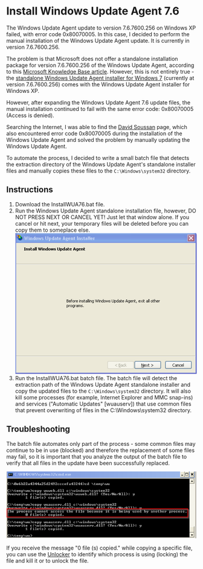# Install Windows Update Agent 7.6

The Windows Update Agent update to version 7.6.7600.256 on Windows XP failed, with error code 0x80070005. In this case, I decided to perform the manual installation of the Windows Update Agent update. It is currently in version 7.6.7600.256.

The problem is that Microsoft does not offer a standalone installation package for version 7.6.7600.256 of the Windows Update Agent, according to this [Microsoft Knowledge Base article](https://support.microsoft.com/en-us/topic/information-for-network-administrators-about-how-to-obtain-the-latest-windows-update-agent-c1ebc7ca-27c3-e6b0-5da9-a1c6ffe12e82). However, this is not entirely true - the [standalone Windows Update Agent installer for Windows 7](https://docs.microsoft.com/pt-br/troubleshoot/windows-client/deployment/update-windows-update-agent) (currently at version 7.6.7600.256) comes with the Windows Update Agent installer for Windows XP.

However, after expanding the Windows Update Agent 7.6 update files, the manual installation continued to fail with the same error code: 0x80070005 (Access is denied).

Searching the Internet, I was able to find the [David Soussan](https://docs.microsoft.com/pt-br/troubleshoot/windows-client/deployment/update-windows-update-agent) page, which also encountered error code 0x80070005 during the installation of the Windows Update Agent and solved the problem by manually updating the Windows Update Agent.

To automate the process, I decided to write a small batch file that detects the extraction directory of the Windows Update Agent's standalone installer files and manually copies these files to the ``C:\Windows\system32`` directory.

## Instructions

1. Download the InstallWUA76.bat file.
1. Run the Windows Update Agent standalone installation file, however, DO NOT PRESS NEXT OR CANCEL YET! Just let that window alone. If you cancel or hit next, your temporary files will be deleted before you can copy them to someplace else. ![InstallUpdateAgent2.png](screenshots/InstallUpdateAgent2.png?raw=true)
1. Run the InstallWUA76.bat batch file. The batch file will detect the extraction path of the Windows Update Agent standalone installer and copy the updated files to the ``C:\Windows\system32`` directory. It will also kill some processes (for example, Internet Explorer and MMC snap-ins) and services ("Automatic Updates" [wuauserv]) that use common files that prevent overwriting of files in the C:\Windows\system32 directory.

## Troubleshooting

The batch file automates only part of the process - some common files may continue to be in use (blocked) and therefore the replacement of some files may fail, so it is important that you analyze the output of the batch file to verify that all files in the update have been successfully replaced.

![CopyingWUFiles](screenshots/CopyingWUFiles.png?raw=true)

If you receive the message "0 file (s) copied." while copying a specific file, you can use the [Unlocker](https://filehippo.com/download_unlocker/) to identify which process is using (locking) the file and kill it or to unlock the file.
